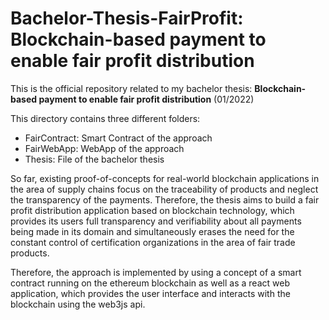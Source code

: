 # Bachelor-Thesis-FairProfit: Blockchain-based payment to enable fair profit distribution

This is the official repository related to my bachelor thesis: **Blockchain-based payment to enable fair profit distribution** (01/2022)

This directory contains three different folders:
- FairContract: Smart Contract of the approach
- FairWebApp: WebApp of the approach
- Thesis: File of the bachelor thesis

So far, existing proof-of-concepts for real-world blockchain applications in the area of
supply chains focus on the traceability of products and neglect the transparency of the
payments. Therefore, the thesis aims to build a fair profit distribution application based
on blockchain technology, which provides its users full transparency and verifiability about
all payments being made in its domain and simultaneously erases the need for the constant control of
certification organizations in the area of fair trade products.

Therefore, the approach is implemented by using a concept of a smart contract running on the ethereum blockchain as well as a react web application, which provides the user interface and interacts with the blockchain using the web3js api. 
